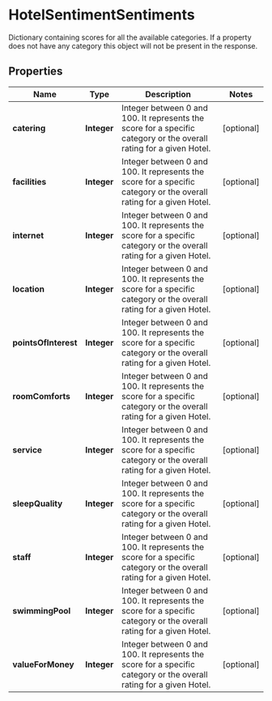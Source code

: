 

# HotelSentimentSentiments

Dictionary containing scores for all the available categories.  If a property does not have any category this object will not be present in the response.

## Properties

| Name | Type | Description | Notes |
|------------ | ------------- | ------------- | -------------|
|**catering** | **Integer** | Integer between 0 and 100. It represents the score for a specific category or the overall rating for a given Hotel. |  [optional] |
|**facilities** | **Integer** | Integer between 0 and 100. It represents the score for a specific category or the overall rating for a given Hotel. |  [optional] |
|**internet** | **Integer** | Integer between 0 and 100. It represents the score for a specific category or the overall rating for a given Hotel. |  [optional] |
|**location** | **Integer** | Integer between 0 and 100. It represents the score for a specific category or the overall rating for a given Hotel. |  [optional] |
|**pointsOfInterest** | **Integer** | Integer between 0 and 100. It represents the score for a specific category or the overall rating for a given Hotel. |  [optional] |
|**roomComforts** | **Integer** | Integer between 0 and 100. It represents the score for a specific category or the overall rating for a given Hotel. |  [optional] |
|**service** | **Integer** | Integer between 0 and 100. It represents the score for a specific category or the overall rating for a given Hotel. |  [optional] |
|**sleepQuality** | **Integer** | Integer between 0 and 100. It represents the score for a specific category or the overall rating for a given Hotel. |  [optional] |
|**staff** | **Integer** | Integer between 0 and 100. It represents the score for a specific category or the overall rating for a given Hotel. |  [optional] |
|**swimmingPool** | **Integer** | Integer between 0 and 100. It represents the score for a specific category or the overall rating for a given Hotel. |  [optional] |
|**valueForMoney** | **Integer** | Integer between 0 and 100. It represents the score for a specific category or the overall rating for a given Hotel. |  [optional] |




